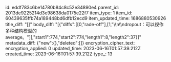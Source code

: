 id: eddf783c6be14780b84c8c52e34890e4
parent_id: 2013de9225214d3e98638da0175e22f7
item_type: 1
item_id: 60439635ffb74a189448bd6dfb12ecd9
item_updated_time: 1686880530926
title_diff: "[]"
body_diff: "[{\"diffs\":[[0,\"rade-off\"],[1,\"\\\n\\\ndropout：可以视作多种结构模型的average。\"]],\"start1\":774,\"start2\":774,\"length1\":8,\"length2\":37}]"
metadata_diff: {"new":{},"deleted":[]}
encryption_cipher_text: 
encryption_applied: 0
updated_time: 2023-06-16T01:57:39.212Z
created_time: 2023-06-16T01:57:39.212Z
type_: 13